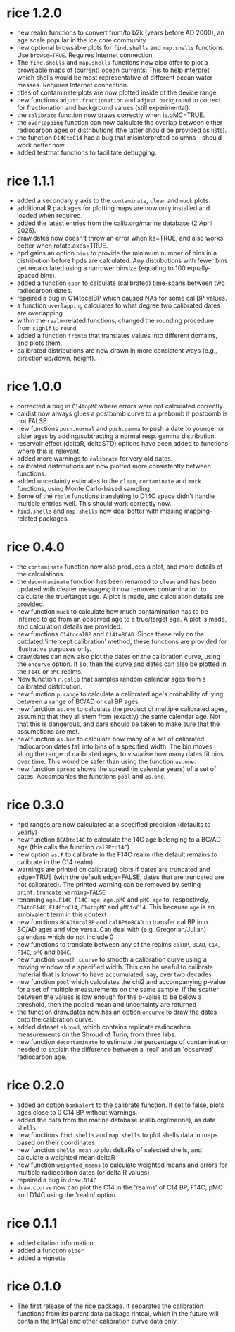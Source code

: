 # rice 1.2.0
* new realm functions to convert from/to b2k (years before AD 2000), an age scale popular in the ice core community.
* new optional browsable plots for `find.shells` and `map.shells` functions. Use `browse=TRUE`. Requires Internet connection. 
* The `find.shells` and `map.shells` functions now also offer to plot a browsable maps of (current) ocean currents. This to help interpret which shells would be most representative of different ocean water masses. Requires Internet connection. 
* titles of contaminate plots are now plotted inside of the device range.
* new functions `adjust.fractionation` and `adjust.background` to correct for fractionation and background values (still experimental).
* the `calibrate` function now draws correctly when is.pMC=TRUE.
* the `overlapping` function can now calculate the overlap between either radiocarbon ages or distributions (the latter should be provided as lists).
* the function `D14CtoC14` had a bug that misinterpreted columns - should work better now.
* added testthat functions to facilitate debugging.

# rice 1.1.1
* added a secondary y axis to the `contaminate`, `clean` and `muck` plots.
* additional R packages for plotting maps are now only installed and loaded when required.
* added the latest entries from the calib.org/marine database (2 April 2025). 
* draw.dates now doesn't throw an error when ka=TRUE, and also works better when rotate.axes=TRUE.
* hpd gains an option `bins` to provide the minimum number of bins in a distribution before hpds are calculated. Any distributions with fewer bins get recalculated using a narrower binsize (equating to 100 equally-spaced bins).
* added a function `span` to calculate (calibrated) time-spans between two radiocarbon dates.
* repaired a bug in C14tocalBP which caused NAs for some cal BP values.
* a function `overlapping` calculates to what degree two calibrated dates are overlapping.
* within the `realm`-related functions, changed the rounding procedure from `signif` to `round`. 
* added a function `fromto` that translates values into different domains, and plots them.
* calibrated distributions are now drawn in more consistent ways (e.g., direction up/down, height).

# rice 1.0.0
* corrected a bug in `C14topMC` where errors were not calculated correctly.
* caldist now always glues a postbomb curve to a prebomb if postbomb is not FALSE.
* new functions `push.normal` and `push.gamma` to push a date to younger or older ages by adding/subtracting a normal resp. gamma distribution.
* reservoir effect (deltaR, deltaSTD) options have been added to functions where this is relevant.
* added more warnings to `calibrate` for very old dates.
* calibrated distributions are now plotted more consistently between functions.
* added uncertainty estimates to the `clean`, `contaminate` and `muck` functions, using Monte Carlo-based sampling.
* Some of the `realm` functions translating to D14C space didn't handle multiple entries well. This should work correctly now.
* `find.shells` and `map.shells` now deal better with missing mapping-related packages.

# rice 0.4.0
* the `contaminate` function now also produces a plot, and more details of the calculations.
* the `decontaminate` function has been renamed to `clean` and has been updated with clearer messages; it now removes contamination to calculate the true/target age. A plot is made, and calculation details are provided.
* new function `muck` to calculate how much contamination has to be inferred to go from an observed age to a true/target age. A plot is made, and calculation details are provided.
* new functions `C14tocalBP` and `C14toBCAD`. Since these rely on the outdated 'intercept calibration' method, these functions are provided for illustrative purposes only.
* draw.dates can now also plot the dates on the calibration curve, using the `oncurve` option. If so, then the curve and dates can also be plotted in the `F14C` or `pMC` realms.
* New function `r.calib` that samples random calendar ages from a calibrated distribution.
* new function `p.range` to calculate a calibrated age's probability of lying between a range of BC/AD or cal BP ages.
* new function `as.one` to calculate the product of multiple calibrated ages, assuming that they all stem from (exactly) the same calendar age. Not that this is dangerous, and care should be taken to make sure that the assumptions are met.
* new function `as.bin` to calculate how many of a set of calibrated radiocarbon dates fall into bins of a specified width. The bin moves along the range of calibrated ages, to visualise how many dates fit bins over time. This would be safer than using the function `as.one`. 
* new function `spread` shows the spread (in calendar years) of a set of dates. Accompanies the functions `pool` and `as.one`.

# rice 0.3.0
* hpd ranges are now calculated at a specified precision (defaults to yearly)
* new function `BCADto14C` to calculate the 14C age belonging to a BC/AD age (this calls the function `calBPto14C`)
* new option `as.F` to calibrate in the F14C realm (the default remains to calibrate in the C14 realm)
* warnings are printed on calibrate() plots if dates are truncated and edge=TRUE (with the default edge=FALSE, dates that are truncated are not calibrated). The printed warning can be removed by setting `print.truncate.warning=FALSE`
* renaming `age.F14C`, `F14C.age`, `age.pMC` and `pMC.age` to, respectively, `C14toF14C`, `F14CtoC14`, `C14topMC` and `pMCtoC14`. This because `age` is an ambivalent term in this context
* new functions `BCADtocalBP` and `calBPtoBCAD` to transfer cal BP into BC/AD ages and vice versa. Can deal with (e.g. Gregorian/Julian) calendars which do not include 0
* new functions to translate between any of the realms `calBP`, `BCAD`, `C14`, `F14C`, `pMC` and `D14C`.
* new function `smooth.ccurve` to smooth a calibration curve using a moving window of a specified width. This can be useful to calibrate material that is known to have accumulated, say, over two decades
* new function `pool` which calculates the chi2 and accompanying p-value for a set of multiple measurements on the same sample. If the scatter between the values is low enough for the p-value to be below a threshold, then the pooled mean and uncertainty are returned
* the function draw.dates now has an option `oncurve` to draw the dates onto the calibration curve.
* added dataset `shroud`, which contains replicate radiocarbon measurements on the Shroud of Turin, from three labs.
* new function `decontaminate` to estimate the percentage of contamination needed to explain the difference between a 'real' and an 'observed' radiocarbon age.

# rice 0.2.0
* added an option `bombalert` to the calibrate function. If set to false, plots ages close to 0 C14 BP without warnings.
* added the data from the marine database (calib.org/marine), as data `shells`
* new functions `find.shells` and `map.shells` to plot shells data in maps based on their coordinates
* new function `shells.mean` to plot deltaRs of selected shells, and calculate a weighted mean deltaR
* new function `weighted_means` to calculate weighted means and errors for multiple radiocarbon dates (or delta R values)
* repaired a bug in `draw.D14C`
* `draw.ccurve` now can plot the C14 in the 'realms' of C14 BP, F14C, pMC and D14C using the 'realm' option.

# rice 0.1.1
* added citation information
* added a function `older`
* added a vignette

# rice 0.1.0
* The first release of the rice package. It separates the calibration functions from its parent data package rintcal, which in the future will contain the IntCal and other calibration curve data only.
